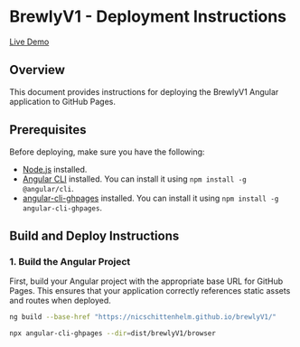 # BrewlyV1 - Deployment Instructions
[Live Demo](https://nicschittenhelm.github.io/brewlyV1/)

## Overview

This document provides instructions for deploying the BrewlyV1 Angular application to GitHub Pages.

## Prerequisites

Before deploying, make sure you have the following:

- [Node.js](https://nodejs.org/) installed.
- [Angular CLI](https://angular.io/cli) installed. You can install it using `npm install -g @angular/cli`.
- [angular-cli-ghpages](https://www.npmjs.com/package/angular-cli-ghpages) installed. You can install it using `npm install -g angular-cli-ghpages`.

## Build and Deploy Instructions

### 1. Build the Angular Project

First, build your Angular project with the appropriate base URL for GitHub Pages. This ensures that your application correctly references static assets and routes when deployed.

```bash
ng build --base-href "https://nicschittenhelm.github.io/brewlyV1/"
```

```bash
npx angular-cli-ghpages --dir=dist/brewlyV1/browser
```
